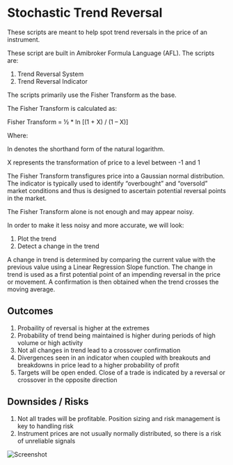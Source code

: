 # Stochastic Trend Reversal
These scripts are meant to help spot trend reversals in the price of an instrument.

These script are built in Amibroker Formula Language (AFL). The scripts are:
1. Trend Reversal System
2. Trend Reversal Indicator

The scripts primarily use the Fisher Transform as the base.

The Fisher Transform is calculated as:

Fisher Transform = ½ * ln [(1 + X) / (1 – X)]

Where:

ln denotes the shorthand form of the natural logarithm.

X represents the transformation of price to a level between -1 and 1

The Fisher Transform transfigures price into a Gaussian normal distribution. The indicator is typically used to identify “overbought” and “oversold” market conditions and thus is designed to ascertain potential reversal points in the market.

The Fisher Transform alone is not enough and may appear noisy. 

In order to make it less noisy and more accurate, we will look:
1. Plot the trend
2. Detect a change in the trend

A change in trend is determined by comparing the current value with the previous value using a Linear Regression Slope function.
The change in trend is used as a first potential point of an impending reversal in the price or movement.
A confirmation is then obtained when the trend crosses the moving average.

Outcomes
----------
1. Probaility of reversal is higher at the extremes
2. Probability of trend being maintained is higher during periods of high volume or high activity
3. Not all changes in trend lead to a crossover confirmation
4. Divergences seen in an indicator when coupled with breakouts and breakdowns in price lead to a higher probability of profit
5. Targets will be open ended. Close of a trade is indicated by a reversal or crossover in the opposite direction

Downsides / Risks
------------------
1. Not all trades will be profitable. Position sizing and risk management is key to handling risk
2. Instrument prices are not usually normally distributed, so there is a risk of unreliable signals

![Screenshot](https://github.com/satishnarasimhan/stochastic-trend-reversal/blob/main/stochreversal.jpg)
